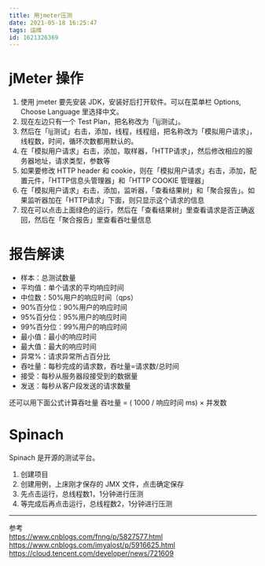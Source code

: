 ```yaml
---
title: 用jmeter压测
date: 2021-05-18 16:25:47
tags: 运维
id: 1621326369
---
```

# jMeter 操作
1. 使用 jmeter 要先安装 JDK，安装好后打开软件。可以在菜单栏 Options, Choose Language 里选择中文。
2. 现在左边只有一个 Test Plan，把名称改为「ljj测试」。
3. 然后在「ljj测试」右击，添加，线程，线程组，把名称改为「模拟用户请求」，线程数，时间，循环次数都用默认的。
4. 在「模拟用户请求」右击，添加，取样器，「HTTP请求」，然后修改相应的服务器地址，请求类型，参数等
5. 如果要修改 HTTP header 和 cookie，则在「模拟用户请求」右击，添加，配置元件，「HTTP信息头管理器」和「HTTP COOKIE 管理器」
6. 在「模拟用户请求」右击，添加，监听器，「查看结果树」和「聚合报告」。如果监听器加在「HTTP请求」下面，则只显示这个请求的信息
7. 现在可以点击上面绿色的运行，然后在「查看结果树」里查看请求是否正确返回，然后在「聚合报告」里查看吞吐量信息

# 报告解读
- 样本：总测试数量
- 平均值：单个请求的平均响应时间
- 中位数：50%用户的响应时间（qps）
- 90%百分位：90%用户的响应时间
- 95%百分位：95%用户的响应时间
- 99%百分位：99%用户的响应时间
- 最小值：最小的响应时间
- 最大值：最大的响应时间
- 异常%：请求异常所占百分比
- 吞吐量：每秒完成的请求数，吞吐量=请求数/总时间
- 接受：每秒从服务器段接受到的数据量
- 发送：每秒从客户段发送的请求数量

还可以用下面公式计算吞吐量
吞吐量 = ( 1000 / 响应时间 ms) × 并发数

# Spinach
Spinach 是开源的测试平台。
1. 创建项目
2. 创建用例，上床刚才保存的 JMX 文件，点击确定保存
3. 先点击运行，总线程数1，1分钟进行压测
4. 等完成后再点击运行，总线程数2，1分钟进行压测

-------------------------
参考  
https://www.cnblogs.com/fnng/p/5827577.html  
https://www.cnblogs.com/imyalost/p/5916625.html  
https://cloud.tencent.com/developer/news/721609